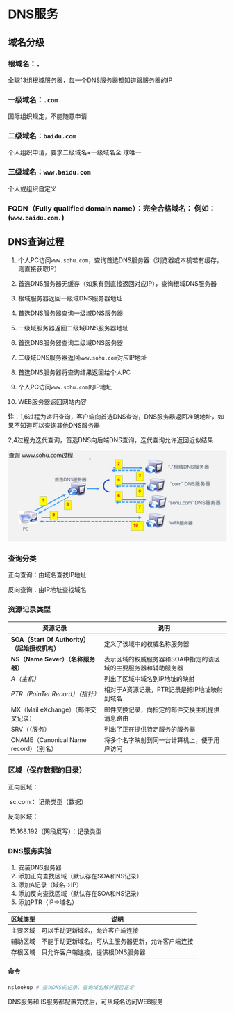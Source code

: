 # DNS服务

## 域名分级

### 根域名：`.`

全球13组根域服务器，每一个DNS服务器都知道跟服务器的IP

### 一级域名：`.com`

国际组织规定，不能随意申请

### 二级域名：`baidu.com`

个人组织申请，要求二级域名+一级域名全 球唯一

### 三级域名：`www.baidu.com`

个人或组织自定义

### FQDN（Fully qualified domain name）：完全合格域名： 例如：(`www.baidu.com.`)

## DNS查询过程

1. 个人PC访问`www.sohu.com`，查询首选DNS服务器（浏览器或本机若有缓存，则直接获取IP）

2. 首选DNS服务器无缓存（如果有则直接返回对应IP），查询根域DNS服务器

3. 根域服务器返回一级域DNS服务器地址

4. 首选DNS服务器查询一级域DNS服务器

5. 一级域服务器返回二级域DNS服务器地址

6. 首选DNS服务器查询二级域DNS服务器

7. 二级域DNS服务器返回`www.sohu.com`对应IP地址

8. 首选DNS服务器将查询结果返回给个人PC

9. 个人PC访问`www.sohu.com`的IP地址

10. WEB服务器返回网站内容

**注**：1,6过程为递归查询，客户端向首选DNS查询，DNS服务器返回准确地址，如果不知道可以查询其他DNS服务器

2,4过程为迭代查询，首选DNS向后端DNS查询，迭代查询允许返回近似结果

![DNS解析过程](./Pics/DNS解析过程.jpg)

### 查询分类

正向查询：由域名查找IP地址

反向查询：由IP地址查找域名

### 资源记录类型

| 资源记录                                      | 说明                                                         |
| --------------------------------------------- | ------------------------------------------------------------ |
| **SOA（Start Of Authority）（起始授权机构）** | 定义了该域中的权威名称服务器                                 |
| **NS（Name Sever）（名称服务器）**            | 表示区域的权威服务器和SOA中指定的该区域的主要服务器和辅助服务器 |
| *A（主机）*                                   | 列出了区域中域名到iP地址的映射                               |
| *PTR（PoinTer Record）（指针）*               | 相对于A资源记录，PTR记录是把IP地址映射到域名                 |
| MX（Mail eXchange）（邮件交叉记录）           | 邮件交换记录，向指定的邮件交换主机提供消息路由               |
| SRV（（服务）                                 | 列出了正在提供特定服务的服务器                               |
| CNAME（Canonical Name record）（别名）        | 将多个名字映射到同一台计算机上，便于用户访问                 |

### 区域（保存数据的目录）

正向区域：

​   sc.com： 记录类型（数据）

反向区域：

​   15.168.192（网段反写）：记录类型

### DNS服务实验

1. 安装DNS服务器
2. 添加正向查找区域（默认存在SOA和NS记录）
3. 添加A记录（域名->IP）
4. 添加反向查找区域（默认存在SOA和NS记录）
5. 添加PTR（IP->域名）

| 区域类型 | 说明                                               |
| -------- | -------------------------------------------------- |
| 主要区域 | 可以手动更新域名，允许客户端连接                   |
| 辅助区域 | 不能手动更新域名，可从主服务器更新，允许客户端连接 |
| 存根区域 | 只允许客户端连接，提供根DNS服务器                  |

#### 命令

```bash
nslookup # 查询DNS的记录，查询域名解析是否正常
```

DNS服务和IIS服务都配置完成后，可从域名访问WEB服务
